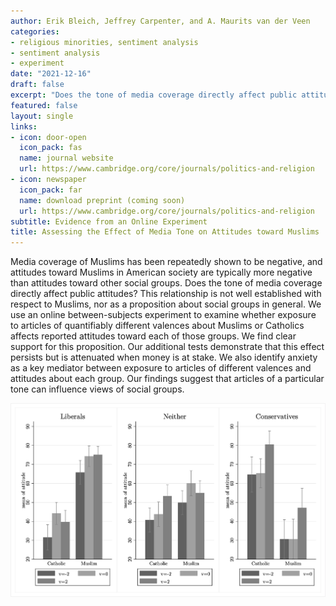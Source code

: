 ```yaml
---
author: Erik Bleich, Jeffrey Carpenter, and A. Maurits van der Veen
categories:
- religious minorities, sentiment analysis
- sentiment analysis
- experiment
date: "2021-12-16"
draft: false
excerpt: "Does the tone of media coverage directly affect public attitudes? We use an online between-subjects experiment to show that exposure to articles of quantifiably different valences about Muslims or Catholics affects reported attitudes toward each of those groups."
featured: false
layout: single
links:
- icon: door-open
  icon_pack: fas
  name: journal website
  url: https://www.cambridge.org/core/journals/politics-and-religion
- icon: newspaper
  icon_pack: far
  name: download preprint (coming soon)
  url: https://www.cambridge.org/core/journals/politics-and-religion
subtitle: Evidence from an Online Experiment
title: Assessing the Effect of Media Tone on Attitudes toward Muslims
---
```


Media coverage of Muslims has been repeatedly shown to be negative, and attitudes toward Muslims in American society are typically more negative than attitudes toward other social groups. Does the tone of media coverage directly affect public attitudes? This relationship is not well established with respect to Muslims, nor as a proposition about social groups in general. We use an online between-subjects experiment to examine whether exposure to articles of quantifiably different valences about Muslims or Catholics affects reported attitudes toward each of those groups. We find clear support for this proposition. Our additional tests demonstrate that this effect persists but is attenuated when money is at stake. We also identify anxiety as a key mediator between exposure to articles of different valences and attitudes about each group. Our findings suggest that articles of a particular tone can influence views of social groups.

![key figure](Hetero_Politics_Effects.png)
